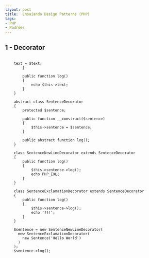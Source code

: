 ```yaml
---
layout: post
title:  Ensaiando Design Patterns (PHP)
tags:
- PHP
- Padrões
---
```


<h2 id="1-Decorator">1 - Decorator</h2>

<pre>
  <code>
    <?php

    class Sentence
    {
        private $text;

        public function __construct($text)
        {
            $this->text = $text;
        }

        public function log()
        {
            echo $this->text;
        }
    }

    abstract class SentenceDecorator
    {
        protected $sentence;

        public function __construct($sentence)
        {
            $this->sentence = $sentence;
        }

        public abstract function log();
    }

    class SentenceNewLineDecorator extends SentenceDecorator
    {
        public function log()
        {
            $this->sentence->log();
            echo PHP_EOL;
        }
    }

    class SentenceExclamationDecorator extends SentenceDecorator
    {
        public function log()
        {
            $this->sentence->log();
            echo '!!!';
        }
    }

    $sentence = new SentenceNewLineDecorator(
      new SentenceExclamationDecorator(
        new Sentence('Hello World')
      )
    );
    $sentence->log();
  </code>
</pre>